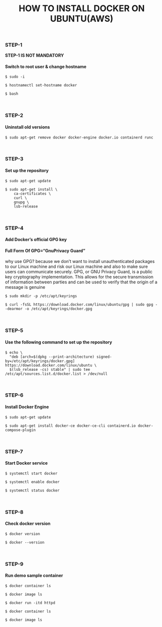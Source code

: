 <h1 align=center>HOW TO INSTALL DOCKER ON UBUNTU(AWS)</h1>

<br/>

### STEP-1

<b>STEP-1 IS NOT MANDATORY</b>

#### Switch to root user & change hostname

```
$ sudo -i

$ hostnamectl set-hostname docker

$ bash
```

<br/>

### STEP-2

#### Uninstall old versions

```
$ sudo apt-get remove docker docker-engine docker.io containerd runc
```

<br/>

### STEP-3

#### Set up the repository
```
$ sudo apt-get update

$ sudo apt-get install \
    ca-certificates \
    curl \
    gnupg \
    lsb-release
```

<br/>

### STEP-4

#### Add Docker’s official GPG key
<h4>Full Form Of GPG=“GnuPrivacy Guard”</h4>
<p>why use GPG? because we don’t want to install unauthenticated packages to our Linux machine and risk our Linux machine and also to make sure users can communicate securely. GPG, or GNU Privacy Guard, is a public key cryptography implementation. This allows for the secure transmission of information between parties and can be used to verify that the origin of a message is genuine</p>

```
$ sudo mkdir -p /etc/apt/keyrings

$ curl -fsSL https://download.docker.com/linux/ubuntu/gpg | sudo gpg --dearmor -o /etc/apt/keyrings/docker.gpg
```

<br/>

### STEP-5

#### Use the following command to set up the repository
```
$ echo \
  "deb [arch=$(dpkg --print-architecture) signed-by=/etc/apt/keyrings/docker.gpg] https://download.docker.com/linux/ubuntu \
  $(lsb_release -cs) stable" | sudo tee /etc/apt/sources.list.d/docker.list > /dev/null
```

<br/>

### STEP-6

#### Install Docker Engine
```
$ sudo apt-get update

$ sudo apt-get install docker-ce docker-ce-cli containerd.io docker-compose-plugin
```

<br/>

### STEP-7

#### Start Docker service
```
$ systemctl start docker

$ systemctl enable docker

$ systemctl status docker
```

<br/>

### STEP-8

#### Check docker version

```
$ docker version

$ docker --version
```

<br/>

### STEP-9

#### Run demo sample container
```
$ docker container ls

$ docker image ls

$ docker run -itd httpd

$ docker container ls

$ docker image ls
```
